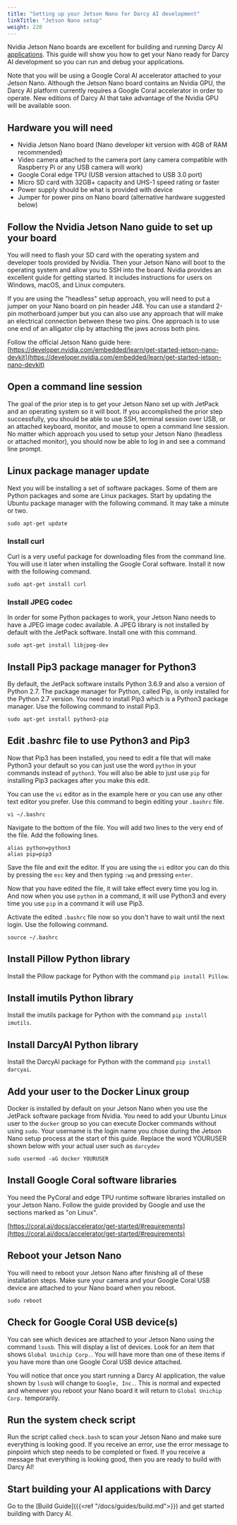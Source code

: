 ```yaml
---
title: "Setting up your Jetson Nano for Darcy AI development"
linkTitle: "Jetson Nano setup"
weight: 220
---
```


Nvidia Jetson Nano boards are excellent for building and running Darcy AI [applications](../../more/terminology#application). This guide
will show you how to get your Nano ready for Darcy AI development so you can run and debug your
applications.

Note that you will be using a Google Coral AI accelerator attached to your Jetson Nano. Although the
Jetson Nano board contains an Nvidia GPU, the Darcy AI platform currently requires a Google Coral
accelerator in order to operate. New editions of Darcy AI that take advantage of the Nvidia GPU will
be available soon.

## Hardware you will need

- Nvidia Jetson Nano board (Nano developer kit version with 4GB of RAM recommended)
- Video camera attached to the camera port (any camera compatible with Raspberry Pi or any USB
  camera will work)
- Google Coral edge TPU (USB version attached to USB 3.0 port)
- Micro SD card with 32GB+ capacity and UHS-1 speed rating or faster
- Power supply should be what is provided with device
- Jumper for power pins on Nano board (alternative hardware suggested below)

## Follow the Nvidia Jetson Nano guide to set up your board

You will need to flash your SD card with the operating system and developer tools provided by
Nvidia. Then your Jetson Nano will boot to the operating system and allow you to SSH into the board.
Nvidia provides an excellent guide for getting started. It includes instructions for users on
Windows, macOS, and Linux computers.

If you are using the "headless" setup approach, you will need to put a jumper on your Nano board on
pin header J48. You can use a standard 2-pin motherboard jumper but you can also use any approach
that will make an electrical connection between these two pins. One approach is to use one end of an
alligator clip by attaching the jaws across both pins.

Follow the official Jetson Nano guide here:
[https://developer.nvidia.com/embedded/learn/get-started-jetson-nano-devkit](https://developer.nvidia.com/embedded/learn/get-started-jetson-nano-devkit)

## Open a command line session

The goal of the prior step is to get your Jetson Nano set up with JetPack and an operating system so
it will boot. If you accomplished the prior step successfully, you should be able to use SSH,
terminal session over USB, or an attached keyboard, monitor, and mouse to open a command line
session. No matter which approach you used to setup your Jetson Nano (headless or attached monitor),
you should now be able to log in and see a command line prompt.

## Linux package manager update

Next you will be installing a set of software packages. Some of them are Python packages and some
are Linux packages. Start by updating the Ubuntu package manager with the following command. It may
take a minute or two.

```shell
sudo apt-get update
```

### Install curl

Curl is a very useful package for downloading files from the command line. You will use it later
when installing the Google Coral software. Install it now with the following command.

```shell
sudo apt-get install curl
```

### Install JPEG codec

In order for some Python packages to work, your Jetson Nano needs to have a JPEG image codec
available. A JPEG library is not installed by default with the JetPack software. Install one with
this command.

```shell
sudo apt-get install libjpeg-dev
```

## Install Pip3 package manager for Python3

By default, the JetPack software installs Python 3.6.9 and also a version of Python 2.7. The package
manager for Python, called Pip, is only installed for the Python 2.7 version. You need to install
Pip3 which is a Python3 package manager. Use the following command to install Pip3.

```shell
sudo apt-get install python3-pip
```

## Edit .bashrc file to use Python3 and Pip3

Now that Pip3 has been installed, you need to edit a file that will make Python3 your default so you
can just use the word `python` in your commands instead of `python3`. You will also be able to just
use `pip` for installing Pip3 packages after you make this edit.

You can use the `vi` editor as in the example here or you can use any other text editor you prefer.
Use this command to begin editing your `.bashrc` file.

```shell
vi ~/.bashrc
```

Navigate to the bottom of the file. You will add two lines to the very end of the file. Add the
following lines.

```shell
alias python=python3
alias pip=pip3
```

Save the file and exit the editor. If you are using the `vi` editor you can do this by pressing
the `esc` key and then typing `:wq` and pressing `enter`.

Now that you have edited the file, it will take effect every time you log in. And now when you
use `python` in a command, it will use Python3 and every time you use `pip` in a command it will use
Pip3.

Activate the edited `.bashrc` file now so you don't have to wait until the next login. Use the
following command.

```shell
source ~/.bashrc
```

## Install Pillow Python library

Install the Pillow package for Python with the command `pip install Pillow`.

## Install imutils Python library

Install the imutils package for Python with the command `pip install imutils`.

## Install DarcyAI Python library

Install the DarcyAI package for Python with the command `pip install darcyai`.

## Add your user to the Docker Linux group

Docker is installed by default on your Jetson Nano when you use the JetPack software package from
Nvidia. You need to add your Ubuntu Linux user to the `docker` group so you can execute Docker
commands without using `sudo`. Your username is the login name you chose during the Jetson Nano
setup process at the start of this guide. Replace the word YOURUSER shown below with your actual
user such as `darcydev`

```shell
sudo usermod -aG docker YOURUSER
```

## Install Google Coral software libraries

You need the PyCoral and edge TPU runtime software libraries installed on your Jetson Nano. Follow
the guide provided by Google and use the sections marked as "on Linux".

[https://coral.ai/docs/accelerator/get-started/#requirements](https://coral.ai/docs/accelerator/get-started/#requirements)

## Reboot your Jetson Nano

You will need to reboot your Jetson Nano after finishing all of these installation steps. Make sure
your camera and your Google Coral USB device are attached to your Nano board when you reboot.

```shell
sudo reboot
```

## Check for Google Coral USB device(s)

You can see which devices are attached to your Jetson Nano using the command `lsusb`. This will
display a list of devices. Look for an item that shows `Global Unichip Corp.`. You will have more
than one of these items if you have more than one Google Coral USB device attached.

You will notice that once you start running a Darcy AI application, the value shown by `lsusb` will
change to `Google, Inc.`. This is normal and expected and whenever you reboot your Nano board it
will return to `Global Unichip Corp.` temporarily.

## Run the system check script

Run the script called `check.bash` to scan your Jetson Nano and make sure everything is looking
good. If you receive an error, use the error message to pinpoint which step needs to be completed or
fixed. If you receive a message that everything is looking good, then you are ready to build with
Darcy AI!

## Start building your AI applications with Darcy

Go to the [Build Guide]({{<ref "/docs/guides/build.md">}}) and get started building with Darcy AI.
